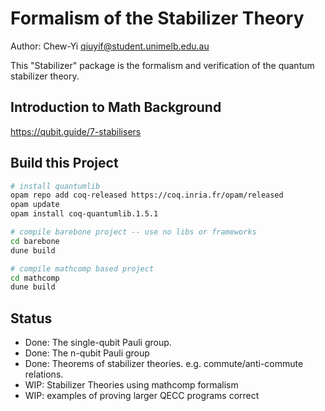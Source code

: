 # Formalism of the Stabilizer Theory 

Author: Chew-Yi <qiuyif@student.unimelb.edu.au>

This "Stabilizer" package is the formalism and verification of the quantum stabilizer theory.

## Introduction to Math Background

https://qubit.guide/7-stabilisers

## Build this Project

```bash
# install quantumlib
opam repo add coq-released https://coq.inria.fr/opam/released
opam update
opam install coq-quantumlib.1.5.1

# compile barebone project -- use no libs or frameworks
cd barebone
dune build

# compile mathcomp based project
cd mathcomp
dune build
```

## Status

- Done: The single-qubit Pauli group.
- Done: The n-qubit Pauli group
- Done: Theorems of stabilizer theories. e.g. commute/anti-commute relations.
- WIP: Stabilizer Theories using mathcomp formalism
- WIP: examples of proving larger QECC programs correct